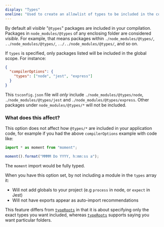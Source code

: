 ```yaml
---
display: "Types"
oneline: "Used to create an allowlist of types to be included in the compile"
---
```


By default all _visible_ "`@types`" packages are included in your compilation.
Packages in `node_modules/@types` of any enclosing folder are considered _visible_.
For example, that means packages within `./node_modules/@types/`, `../node_modules/@types/`, `../../node_modules/@types/`, and so on.

If `types` is specified, only packages listed will be included in the global scope. For instance:

```json tsconfig
{
  "compilerOptions": {
    "types": ["node", "jest", "express"]
  }
}
```

This `tsconfig.json` file will _only_ include `./node_modules/@types/node`, `./node_modules/@types/jest` and `./node_modules/@types/express`.
Other packages under `node_modules/@types/*` will not be included.

### What does this affect?

This option does not affect how `@types/*` are included in your application code, for example if you had the above `compilerOptions` example with code like:

```ts
import * as moment from "moment";

moment().format("MMMM Do YYYY, h:mm:ss a");
```

The `moment` import would be fully typed.

When you have this option set, by not including a module in the `types` array it:

- Will not add globals to your project (e.g `process` in node, or `expect` in Jest)
- Will not have exports appear as auto-import recommendations

This feature differs from [`typeRoots`](#typeRoots) in that it is about specifying only the exact types you want included, whereas [`typeRoots`](#typeRoots) supports saying you want particular folders.
